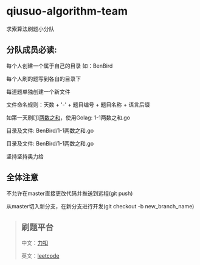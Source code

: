 # qiusuo-algorithm-team
求索算法刷题小分队

## 分队成员必读:

每个人创建一个属于自己的目录 如：BenBird

每个人刷的题写到各自的目录下

每道题单独创建一个新文件

文件命名规则：天数 + '-' + 题目编号 + 题目名称 + 语言后缀

如第一天刷[[1]两数之和](https://leetcode-cn.com/problems/two-sum/)，使用Golag: 1-1两数之和.go

目录及文件: BenBird/1-1两数之和.go

目录及文件: BenBird/1-1两数之和.go

坚持坚持奥力给

## 全体注意

不允许在master直接更改代码并推送到远程(git push)

从master切入新分支，在新分支进行开发(git checkout -b new_branch_name)

> ## 刷题平台
>
> 中文：[力扣](https://leetcode-cn.com/problemset/all)
>
> 英文：[leetcode](https://leetcode.com/problemset/all)
